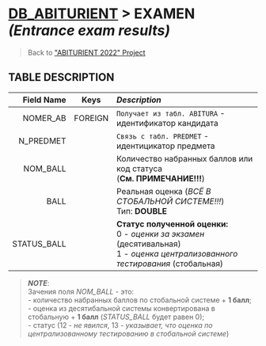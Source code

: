 # [DB_ABITURIENT](../db_abiturient_2022.md) > EXAMEN *(Entrance exam results)*

> Back to ["ABITURIENT 2022" Project](../../../../README.md)

## **TABLE DESCRIPTION**

| **Field Name** |  Keys   | *Description*                                                                |
|---------------:|:-------:|:-----------------------------------------------------------------------------|
|       NOMER_AB | FOREIGN | `Получает из табл. ABITURA` - идентификатор кандидата                        |
|      N_PREDMET |         | `Связь с табл. PREDMET` - идентицикатор предмета                             |
|       NOM_BALL |         | Количество набранных баллов или код статуса</br>(**См. ПРИМЕЧАНИЕ!!!**)      |
|           BALL |         | Реальная оценка (*ВСЁ В СТОБАЛЬНОЙ СИСТЕМЕ!!!*)</br> Тип: **DOUBLE**   |
|    STATUS_BALL |         | **Статус полученной оценки:**</br>0 - *оценки за экзамен* (десятивальная)</br>1 - *оценка централизованного тестирования* (стобальная) |

> ***NOTE***:</br> Зачения поля *NOM_BALL* - это:</br>- количество набранных баллов по стобальной системе + **1 балл**;</br>- оценка из десятибальной системы конвертирована в стобальную + **1 балл** (*STATUS_BALL* будет равен 0);</br>- статус (12 - *не явился*, 13 - *указывает, что оценка по централизованному тестированию в стобальной системе*)
